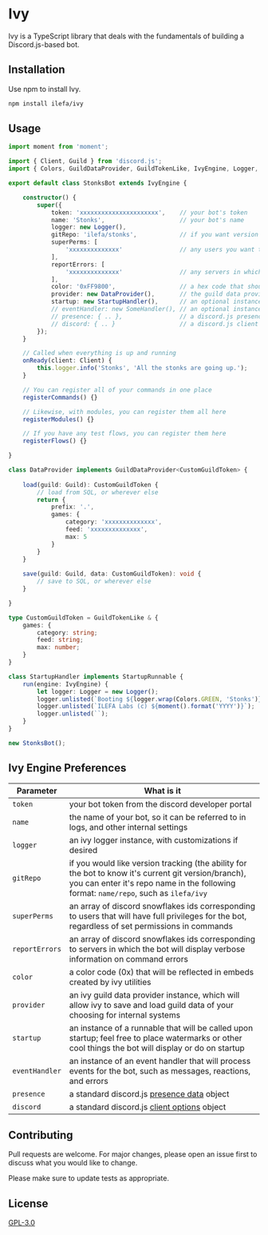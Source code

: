 # Ivy

Ivy is a TypeScript library that deals with the fundamentals of building a Discord.js-based bot.

## Installation

Use npm to install Ivy.

```bash
npm install ilefa/ivy
```

## Usage

```ts
import moment from 'moment';

import { Client, Guild } from 'discord.js';
import { Colors, GuildDataProvider, GuildTokenLike, IvyEngine, Logger, StartupRunnable } from '.';

export default class StonksBot extends IvyEngine {

    constructor() {
        super({
            token: 'xxxxxxxxxxxxxxxxxxxxxx',    // your bot's token
            name: 'Stonks',                     // your bot's name
            logger: new Logger(),
            gitRepo: 'ilefa/stonks',            // if you want version tracking, the [user]/[repo] of your bot's repo
            superPerms: [
                'xxxxxxxxxxxxxx'                // any users you want to have all privileges
            ],
            reportErrors: [
                'xxxxxxxxxxxxxx'                // any servers in which verbose error details should be reported
            ],
            color: '0xFF9800',                  // a hex code that should be used for embed coloring and such (0x<hex-code>)
            provider: new DataProvider(),       // the guild data provider for this bot
            startup: new StartupHandler(),      // an optional instance of a runnable which is called on startup
            // eventHandler: new SomeHandler(), // an optional instance of an event handler that should be used
            // presence: { .. },                // a discord.js presence object, where you can specify status and rich presence
            // discord: { .. }                  // a discord.js client options object, where you can specify connection options
        });
    }

    // Called when everything is up and running
    onReady(client: Client) {
        this.logger.info('Stonks', 'All the stonks are going up.');
    }

    // You can register all of your commands in one place
    registerCommands() {}

    // Likewise, with modules, you can register them all here
    registerModules() {}

    // If you have any test flows, you can register them here
    registerFlows() {}

}

class DataProvider implements GuildDataProvider<CustomGuildToken> {
    
    load(guild: Guild): CustomGuildToken {
        // load from SQL, or wherever else
        return {
            prefix: '.',
            games: {
                category: 'xxxxxxxxxxxxxx',
                feed: 'xxxxxxxxxxxxxx',
                max: 5
            }
        }
    }
    
    save(guild: Guild, data: CustomGuildToken): void {
        // save to SQL, or wherever else
    }

}

type CustomGuildToken = GuildTokenLike & {
    games: {
        category: string;
        feed: string;
        max: number;
    }
}

class StartupHandler implements StartupRunnable {
    run(engine: IvyEngine) {
        let logger: Logger = new Logger();
        logger.unlisted(`Booting ${logger.wrap(Colors.GREEN, 'Stonks')} version ${logger.wrap(Colors.DIM, '0.1 (master)')}`);
        logger.unlisted(`ILEFA Labs (c) ${moment().format('YYYY')}`);
        logger.unlisted(``);
    }
}

new StonksBot();
```

## Ivy Engine Preferences
| Parameter              | What is it                                                                       |
| -----------            | -----------                                                                      |
| ``token``              | your bot token from the discord developer portal  |
| ``name``               | the name of your bot, so it can be referred to in logs, and other internal settings |
| ``logger``             | an ivy logger instance, with customizations if desired |
| ``gitRepo``            | if you would like version tracking (the ability for the bot to know it's current git version/branch), you can enter it's repo name in the following format: ``name/repo``, such as ``ilefa/ivy`` |
| ``superPerms``         | an array of discord snowflakes ids corresponding to users that will have full privileges for the bot, regardless of set permissions in commands |
| ``reportErrors``       | an array of discord snowflakes ids corresponding to servers in which the bot will display verbose information on command errors |
| ``color``              | a color code (0x<hex-code>) that will be reflected in embeds created by ivy utilities |
| ``provider``           | an ivy guild data provider instance, which will allow ivy to save and load guild data of your choosing for internal systems |
| ``startup``            | an instance of a runnable that will be called upon startup; feel free to place watermarks or other cool things the bot will display or do on startup |
| ``eventHandler``       | an instance of an event handler that will process events for the bot, such as messages, reactions, and errors |
| ``presence``           | a standard discord.js [presence data](https://discord.js.org/#/docs/main/stable/typedef/PresenceData) object |
| ``discord``            | a standard discord.js [client options](https://discord.js.org/#/docs/main/stable/typedef/ClientOptions) object |  

## Contributing
Pull requests are welcome. For major changes, please open an issue first to discuss what you would like to change.

Please make sure to update tests as appropriate.

## License
[GPL-3.0](https://choosealicense.com/licenses/gpl-3.0/)